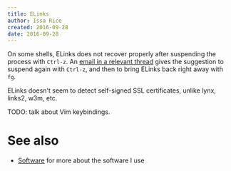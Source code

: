 ```yaml
---
title: ELinks
author: Issa Rice
created: 2016-09-28
date: 2016-09-28
---
```


On some shells, ELinks does not recover properly after suspending the process
with `Ctrl-z`.
An [email in a relevant thread][email] gives the suggestion to suspend again
with `Ctrl-z`, and then to bring ELinks back right away with `fg`.

ELinks doesn't seem to detect self-signed SSL certificates, unlike lynx,
links2, w3m, etc.

TODO: talk about Vim keybindings.

# See also

* [Software]() for more about the software I use

[email]: https://bugs.debian.org/cgi-bin/bugreport.cgi?bug=337159#10
